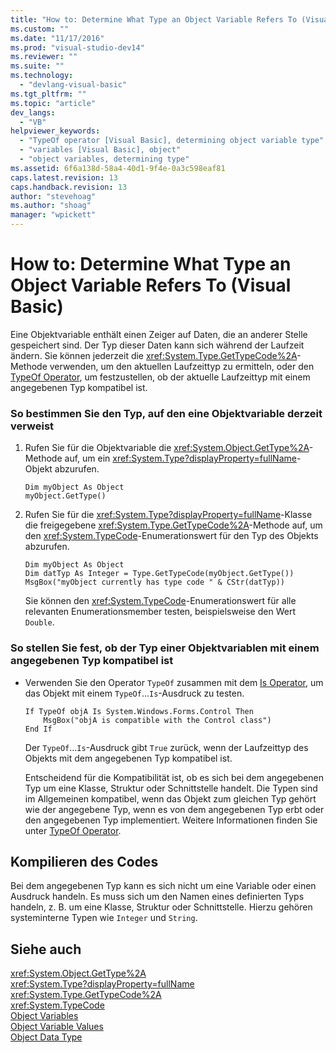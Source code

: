 ```yaml
---
title: "How to: Determine What Type an Object Variable Refers To (Visual Basic) | Microsoft Docs"
ms.custom: ""
ms.date: "11/17/2016"
ms.prod: "visual-studio-dev14"
ms.reviewer: ""
ms.suite: ""
ms.technology: 
  - "devlang-visual-basic"
ms.tgt_pltfrm: ""
ms.topic: "article"
dev_langs: 
  - "VB"
helpviewer_keywords: 
  - "TypeOf operator [Visual Basic], determining object variable type"
  - "variables [Visual Basic], object"
  - "object variables, determining type"
ms.assetid: 6f6a138d-58a4-40d1-9f4e-0a3c598eaf81
caps.latest.revision: 13
caps.handback.revision: 13
author: "stevehoag"
ms.author: "shoag"
manager: "wpickett"
---
```

# How to: Determine What Type an Object Variable Refers To (Visual Basic)
Eine Objektvariable enthält einen Zeiger auf Daten, die an anderer Stelle gespeichert sind.  Der Typ dieser Daten kann sich während der Laufzeit ändern.  Sie können jederzeit die <xref:System.Type.GetTypeCode%2A>\-Methode verwenden, um den aktuellen Laufzeittyp zu ermitteln, oder den [TypeOf Operator](../../../../visual-basic/language-reference/operators/typeof-operator.md), um festzustellen, ob der aktuelle Laufzeittyp mit einem angegebenen Typ kompatibel ist.  
  
### So bestimmen Sie den Typ, auf den eine Objektvariable derzeit verweist  
  
1.  Rufen Sie für die Objektvariable die <xref:System.Object.GetType%2A>\-Methode auf, um ein <xref:System.Type?displayProperty=fullName>\-Objekt abzurufen.  
  
    ```  
    Dim myObject As Object  
    myObject.GetType()  
    ```  
  
2.  Rufen Sie für die <xref:System.Type?displayProperty=fullName>\-Klasse die freigegebene <xref:System.Type.GetTypeCode%2A>\-Methode auf, um den <xref:System.TypeCode>\-Enumerationswert für den Typ des Objekts abzurufen.  
  
    ```  
    Dim myObject As Object  
    Dim datTyp As Integer = Type.GetTypeCode(myObject.GetType())  
    MsgBox("myObject currently has type code " & CStr(datTyp))  
    ```  
  
     Sie können den <xref:System.TypeCode>\-Enumerationswert für alle relevanten Enumerationsmember testen, beispielsweise den Wert `Double`.  
  
### So stellen Sie fest, ob der Typ einer Objektvariablen mit einem angegebenen Typ kompatibel ist  
  
-   Verwenden Sie den Operator `TypeOf` zusammen mit dem [Is Operator](../../../../visual-basic/language-reference/operators/is-operator.md), um das Objekt mit einem `TypeOf`...`Is`\-Ausdruck zu testen.  
  
    ```  
    If TypeOf objA Is System.Windows.Forms.Control Then  
        MsgBox("objA is compatible with the Control class")  
    End If  
    ```  
  
     Der `TypeOf`...`Is`\-Ausdruck gibt `True` zurück, wenn der Laufzeittyp des Objekts mit dem angegebenen Typ kompatibel ist.  
  
     Entscheidend für die Kompatibilität ist, ob es sich bei dem angegebenen Typ um eine Klasse, Struktur oder Schnittstelle handelt.  Die Typen sind im Allgemeinen kompatibel, wenn das Objekt zum gleichen Typ gehört wie der angegebene Typ, wenn es von dem angegebenen Typ erbt oder den angegebenen Typ implementiert.  Weitere Informationen finden Sie unter [TypeOf Operator](../../../../visual-basic/language-reference/operators/typeof-operator.md).  
  
## Kompilieren des Codes  
 Bei dem angegebenen Typ kann es sich nicht um eine Variable oder einen Ausdruck handeln.  Es muss sich um den Namen eines definierten Typs handeln, z. B. um eine Klasse, Struktur oder Schnittstelle.  Hierzu gehören systeminterne Typen wie `Integer` und `String`.  
  
## Siehe auch  
 <xref:System.Object.GetType%2A>   
 <xref:System.Type?displayProperty=fullName>   
 <xref:System.Type.GetTypeCode%2A>   
 <xref:System.TypeCode>   
 [Object Variables](../../../../visual-basic/programming-guide/language-features/variables/object-variables.md)   
 [Object Variable Values](../../../../visual-basic/programming-guide/language-features/variables/object-variable-values.md)   
 [Object Data Type](../../../../visual-basic/language-reference/data-types/object-data-type.md)